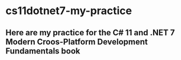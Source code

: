 # cs11dotnet7-my-practice

## Here are my practice for the C# 11 and .NET 7 Modern Croos-Platform Development Fundamentals book
